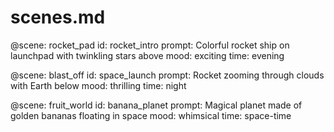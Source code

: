 
# scenes.md
@scene: rocket_pad
id: rocket_intro
prompt: Colorful rocket ship on launchpad with twinkling stars above
mood: exciting
time: evening

@scene: blast_off
id: space_launch
prompt: Rocket zooming through clouds with Earth below
mood: thrilling
time: night

@scene: fruit_world
id: banana_planet
prompt: Magical planet made of golden bananas floating in space
mood: whimsical
time: space-time